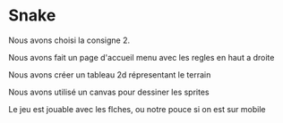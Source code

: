 # Snake

Nous avons choisi la consigne 2.

Nous avons fait un page d'accueil menu avec les regles en haut a droite

Nous avons créer un tableau 2d répresentant le terrain

Nous avons utilisé un canvas pour dessiner les sprites 

Le jeu est jouable avec les flches, ou notre pouce si on est sur mobile


